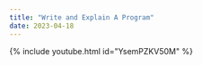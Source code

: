 ```yaml
---
title: "Write and Explain A Program"
date: 2023-04-18
---
```


{% include youtube.html id="YsemPZKV50M" %}
